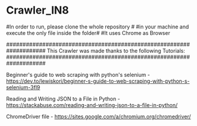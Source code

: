 # Crawler_IN8

#In order to run, please clone the whole repository #
#in your machine and execute the only file inside the folder#
#It uses Chrome as Browser

####################################################################
This Crawler was made thanks to the following Tutorials: 
####################################################################

Beginner's guide to web scraping with python's selenium - 
https://dev.to/lewiskori/beginner-s-guide-to-web-scraping-with-python-s-selenium-3fl9

Reading and Writing JSON to a File in Python - 
https://stackabuse.com/reading-and-writing-json-to-a-file-in-python/

ChromeDriver file - 
https://sites.google.com/a/chromium.org/chromedriver/ 
